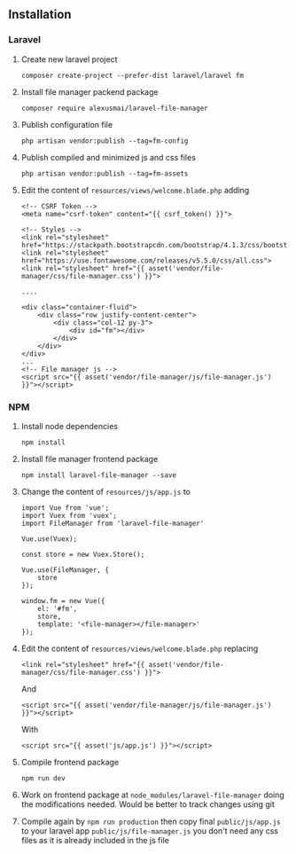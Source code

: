 ## Installation

### Laravel
1. Create new laravel project
    ```
    composer create-project --prefer-dist laravel/laravel fm
    ```

2. Install file manager packend package
    ```
    composer require alexusmai/laravel-file-manager
    ```

3. Publish configuration file
    ```
    php artisan vendor:publish --tag=fm-config
    ```

4. Publish compiled and minimized js and css files
    ```
    php artisan vendor:publish --tag=fm-assets
    ```

5. Edit the content of `resources/views/welcome.blade.php` adding
    ```
    <!-- CSRF Token -->
    <meta name="csrf-token" content="{{ csrf_token() }}">

    <!-- Styles -->
    <link rel="stylesheet" href="https://stackpath.bootstrapcdn.com/bootstrap/4.1.3/css/bootstrap.min.css">
    <link rel="stylesheet" href="https://use.fontawesome.com/releases/v5.5.0/css/all.css">
    <link rel="stylesheet" href="{{ asset('vendor/file-manager/css/file-manager.css') }}">

    ....

    <div class="container-fluid">
        <div class="row justify-content-center">
            <div class="col-12 py-3">
                <div id="fm"></div>
            </div>
        </div>
    </div>
    ...
    <!-- File manager js -->
    <script src="{{ asset('vendor/file-manager/js/file-manager.js') }}"></script>
    ```

### NPM
1. Install node dependencies
    ```
    npm install
    ```

2. Install file manager frontend package
    ```
    npm install laravel-file-manager --save
    ```

3. Change the content of `resources/js/app.js` to
    ```
    import Vue from 'vue';
    import Vuex from 'vuex';
    import FileManager from 'laravel-file-manager'

    Vue.use(Vuex);

    const store = new Vuex.Store();

    Vue.use(FileManager, {
        store
    });

    window.fm = new Vue({
        el: '#fm',
        store,
        template: '<file-manager></file-manager>'
    });
    ```

4. Edit the content of `resources/views/welcome.blade.php` replacing 
    ```
    <link rel="stylesheet" href="{{ asset('vendor/file-manager/css/file-manager.css') }}">
    ```
    And
    ```
    <script src="{{ asset('vendor/file-manager/js/file-manager.js') }}"></script>
    ```
    With
    ```
    <script src="{{ asset('js/app.js') }}"></script>
    ```

5. Compile frontend package
    ```
    npm run dev
    ```

6. Work on frontend package at `node_modules/laravel-file-manager` doing the modifications needed. Would be better to track changes using git

7. Compile again by `npm run production` then copy final `public/js/app.js` to your laravel app `public/js/file-manager.js` you don't need any css files as it is already included in the js file
